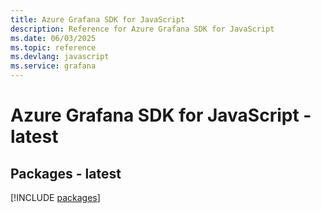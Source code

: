 ```yaml
---
title: Azure Grafana SDK for JavaScript
description: Reference for Azure Grafana SDK for JavaScript
ms.date: 06/03/2025
ms.topic: reference
ms.devlang: javascript
ms.service: grafana
---
```

# Azure Grafana SDK for JavaScript - latest
## Packages - latest
[!INCLUDE [packages](grafana-index.md)]